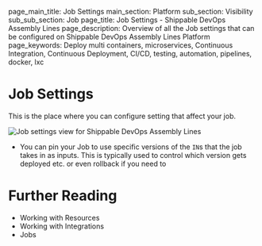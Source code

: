 page_main_title: Job Settings
main_section: Platform
sub_section: Visibility
sub_sub_section: Job
page_title: Job Settings - Shippable DevOps Assembly Lines
page_description: Overview of all the Job settings that can be configured on Shippable DevOps Assembly Lines Platform
page_keywords: Deploy multi containers, microservices, Continuous Integration, Continuous Deployment, CI/CD, testing, automation, pipelines, docker, lxc

# Job Settings
This is the place where you can configure setting that affect your job. 

<img src="/images/platform/visibility/job-settings.jpg" alt="Job settings view for Shippable DevOps Assembly Lines" style="vertical-align: middle;display: block;margin-left: auto;margin-right: auto;"/>


* You can pin your Job to use specific versions of the `IN`s that the job takes in as inputs. This is typically used to control which version gets deployed etc. or even rollback if you need to

# Further Reading
* Working with Resources
* Working with Integrations
* Jobs